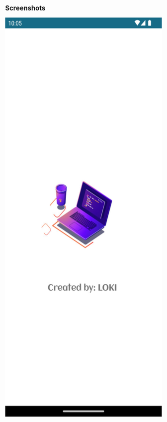 ## Screenshots
<pre>
<img src="https://github.com/KotlinWithLoki/ToDoApp/blob/master/TodoApp_images/1.jpg" alt="ss-movie-home" width="590" height="1280" /><img src="https://github.com/KotlinWithLoki/ToDoApp/blob/master/TodoApp_images/2.jpg" alt="ss-movie-list" width="590" height="1280" /><img src="https://github.com/KotlinWithLoki/ToDoApp/blob/master/TodoApp_images/3.jpg" alt="ss-new-movie-detail" width="590" height="1280" /><img src="https://github.com/KotlinWithLoki/ToDoApp/blob/master/TodoApp_images/4.jpg" alt="ss-movie-detail" width="590" height="1280" /><img src="https://github.com/KotlinWithLoki/ToDoApp/blob/master/TodoApp_images/5.jpg" alt="ss-movie-detail" width="590" height="1280" /><img src="https://github.com/KotlinWithLoki/ToDoApp/blob/master/TodoApp_images/6.jpg" alt="ss-movie-detail" width="590" height="1280" /><img src="https://github.com/KotlinWithLoki/ToDoApp/blob/master/TodoApp_images/7.jpg" alt="ss-movie-detail" width="590" height="1280" />
</pre>
